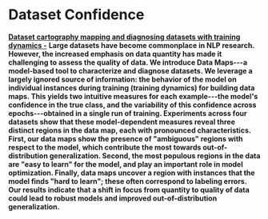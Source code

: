 # Dataset Confidence

[**Dataset cartography mapping and diagnosing datasets with training dynamics -**](https://arxiv.org/abs/2009.10795) **Large datasets have become commonplace in NLP research. However, the increased emphasis on data quantity has made it challenging to assess the quality of data. We introduce Data Maps---a model-based tool to characterize and diagnose datasets. We leverage a largely ignored source of information: the behavior of the model on individual instances during training (training dynamics) for building data maps. This yields two intuitive measures for each example---the model's confidence in the true class, and the variability of this confidence across epochs---obtained in a single run of training. Experiments across four datasets show that these model-dependent measures reveal three distinct regions in the data map, each with pronounced characteristics. First, our data maps show the presence of "ambiguous" regions with respect to the model, which contribute the most towards out-of-distribution generalization. Second, the most populous regions in the data are "easy to learn" for the model, and play an important role in model optimization. Finally, data maps uncover a region with instances that the model finds "hard to learn"; these often correspond to labeling errors. Our results indicate that a shift in focus from quantity to quality of data could lead to robust models and improved out-of-distribution generalization.**
